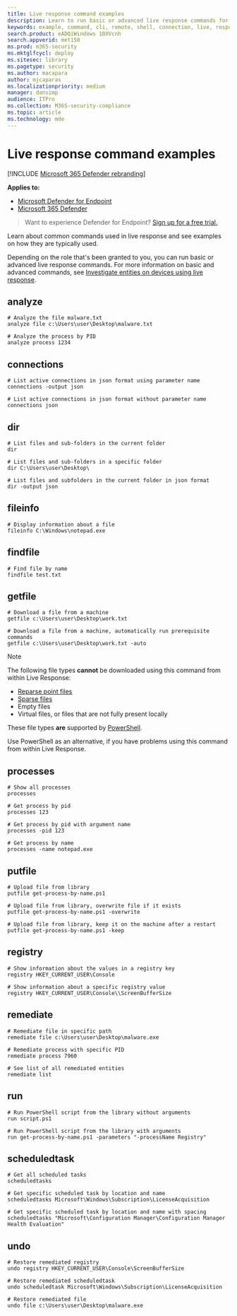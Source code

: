 ```yaml
---
title: Live response command examples
description: Learn to run basic or advanced live response commands for Microsoft Defender Advanced Threat Protection (ATP) and see examples on how it's used.
keywords: example, command, cli, remote, shell, connection, live, response, real-time, command, script, remediate, hunt, export, log, drop, download, file
search.product: eADQiWindows 10XVcnh
search.appverid: met150
ms.prod: m365-security
ms.mktglfcycl: deploy
ms.sitesec: library
ms.pagetype: security
ms.author: macapara
author: mjcaparas
ms.localizationpriority: medium
manager: dansimp
audience: ITPro
ms.collection: M365-security-compliance
ms.topic: article
ms.technology: mde
---
```


# Live response command examples

[!INCLUDE [Microsoft 365 Defender rebranding](../../includes/microsoft-defender.md)]


**Applies to:**
- [Microsoft Defender for Endpoint](https://go.microsoft.com/fwlink/p/?linkid=2146631)
- [Microsoft 365 Defender](https://go.microsoft.com/fwlink/?linkid=2118804)

> Want to experience Defender for Endpoint? [Sign up for a free trial.](https://www.microsoft.com/microsoft-365/windows/microsoft-defender-atp?ocid=docs-wdatp-investigateip-abovefoldlink)

Learn about common commands used in live response and see examples on how they are typically used.

Depending on the role that's been granted to you, you can run basic or advanced live response commands. For more information on basic and advanced commands, see [Investigate entities on devices using live response](live-response.md).


## analyze 

```
# Analyze the file malware.txt
analyze file c:\Users\user\Desktop\malware.txt
```

```
# Analyze the process by PID
analyze process 1234
```

## connections

```
# List active connections in json format using parameter name
connections -output json
```

```
# List active connections in json format without parameter name
connections json
```

## dir

```
# List files and sub-folders in the current folder
dir
```

```
# List files and sub-folders in a specific folder
dir C:\Users\user\Desktop\
```

```
# List files and subfolders in the current folder in json format
dir -output json
```

## fileinfo

```
# Display information about a file
fileinfo C:\Windows\notepad.exe
```

## findfile

```
# Find file by name
findfile test.txt
```

## getfile

```
# Download a file from a machine
getfile c:\Users\user\Desktop\work.txt
```

```
# Download a file from a machine, automatically run prerequisite commands
getfile c:\Users\user\Desktop\work.txt -auto
```

>[!NOTE]
>
> The following file types **cannot** be downloaded using this command from within Live Response:
>
> * [Reparse point files](/windows/desktop/fileio/reparse-points/)
> * [Sparse files](/windows/desktop/fileio/sparse-files/)
> * Empty files
> * Virtual files, or files that are not fully present locally
>
> These file types **are** supported by [PowerShell](/powershell/scripting/overview?view=powershell-6/?&preserve-view=true).
>
> Use PowerShell as an alternative, if you have problems using this command from within Live Response.

## processes
```
# Show all processes
processes
```

```
# Get process by pid
processes 123
```

```
# Get process by pid with argument name
processes -pid 123
```

```
# Get process by name
processes -name notepad.exe
```

## putfile

```
# Upload file from library
putfile get-process-by-name.ps1
```

```
# Upload file from library, overwrite file if it exists
putfile get-process-by-name.ps1 -overwrite
```

```
# Upload file from library, keep it on the machine after a restart
putfile get-process-by-name.ps1 -keep
```

## registry

```
# Show information about the values in a registry key
registry HKEY_CURRENT_USER\Console
```

```
# Show information about a specific registry value
registry HKEY_CURRENT_USER\Console\\ScreenBufferSize
```


## remediate

```
# Remediate file in specific path
remediate file c:\Users\user\Desktop\malware.exe
```

```
# Remediate process with specific PID
remediate process 7960
```

```
# See list of all remediated entities
remediate list
```

## run

```
# Run PowerShell script from the library without arguments
run script.ps1
```

```
# Run PowerShell script from the library with arguments
run get-process-by-name.ps1 -parameters "-processName Registry"
```

## scheduledtask

```
# Get all scheduled tasks
scheduledtasks
```

```
# Get specific scheduled task by location and name
scheduledtasks Microsoft\Windows\Subscription\LicenseAcquisition
```

```
# Get specific scheduled task by location and name with spacing
scheduledtasks "Microsoft\Configuration Manager\Configuration Manager Health Evaluation"
```


## undo

```
# Restore remediated registry
undo registry HKEY_CURRENT_USER\Console\ScreenBufferSize
```

```
# Restore remediated scheduledtask
undo scheduledtask Microsoft\Windows\Subscription\LicenseAcquisition
```

```
# Restore remediated file
undo file c:\Users\user\Desktop\malware.exe
```

